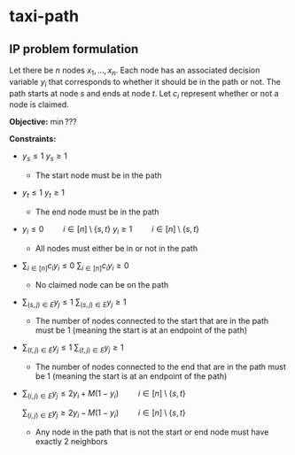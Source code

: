 # taxi-path

## IP problem formulation

Let there be $n$ nodes $x_1, \dots, x_n$. Each node has an associated decision variable $y_i$ that corresponds to whether it should be in the path or not. The path starts at node $s$ and ends at node $t$. Let $c_i$ represent whether or not a node is claimed.

**Objective:** $\min {???}$

**Constraints:**

* $y_s \le 1$
  $y_s \ge 1$
  
  * The start node must be in the path
  
* $y_t \le 1$
  $y_t \ge 1$
  
  * The end node must be in the path
  
* $y_i \le 0 \hspace{1cm} i \in [n] \setminus \{s, t\}$
  $y_i \ge 1 \hspace{1cm} i \in [n] \setminus \{s, t\}$
  
  * All nodes must either be in or not in the path
  
* $\sum_{i \in [n]} c_i y_i \le 0$
  $\sum_{i \in [n]} c_i y_i \ge 0$
  
  * No claimed node can be on the path
  
* $\sum_{(s,j) \in E} y_j \le 1$
  $\sum_{(s,j) \in E} y_j \ge 1$
  
  * The number of nodes connected to the start that are in the path must be 1 (meaning the start is at an endpoint of the path)
  
* $\sum_{(t,j) \in E} y_j \le 1$
  $\sum_{(t,j) \in E} y_j \ge 1$

  * The number of nodes connected to the end that are in the path must be 1 (meaning the start is at an endpoint of the path)
  
* $\sum_{(i,j) \in E} y_j \le 2y_i + M(1-y_i) \hspace{1cm} i \in [n] \setminus \{s, t\}$

  $\sum_{(i,j) \in E} y_j \ge 2y_i - M(1-y_i) \hspace{1cm} i \in [n] \setminus \{s, t\}$

  * Any node in the path that is not the start or end node must have exactly 2 neighbors

